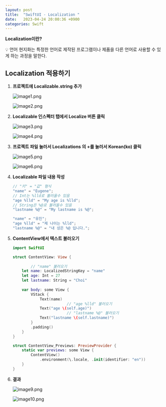 ```yaml
---
layout: post
title:  "SwiftUI - Localization "
date:   2023-04-24 20:00:36 +0900
categories: Swift
---
```

**Localization이란?**

<aside>
💡 언어 현지화는 특정한 언어로 제작된 프로그램이나 제품을 다른 언어로 사용할 수 있게 하는 과정을 말한다.

</aside>

## Localization 적용하기

1. **프로젝트에 Localizable.string 추가**
    
    ![image1.png](/assets/image/20230424/image1.png)
    
    ![image2.png](/assets/image/20230424/image2.png)
    
2. **Localizable 인스펙터 탭에서 Localize 버튼 클릭**
    
    ![image3.png](/assets/image/20230424/image3.png)
    
    ![image4.png](/assets/image/20230424/image4.png)
    
3. **프로젝트 파일 눌러서 Localizations 의 +를 눌러서 Korean(ko) 클릭**
    
    ![image5.png](Lassets/image/20230424/image5.png)
    
    ![image6.png](/assets/image/20230424/image6.png)
    
4. **Localizable 파일 내용 작성**
    
    ```swift
    // "키" = "값" 형식
    "name" = "Eugene";
    // Int는 %lld로 불러올수 있음
    "age %lld" = "My age is %lld";
    // String은 %@로 불러올수 있음
    "lastname %@" = "My lastname is %@";
    ```
    
    ```swift
    "name" = "유진";
    "age %lld" = "제 나이는 %lld";
    "lastname %@" = "내 성은 %@ 입니다.";
    ```
    
5. **ContentView에서 텍스트 불러오기**
    
    ```swift
    import SwiftUI
    
    struct ContentView: View {
        
    		// "name" 불러오기 
        let name: LocalizedStringKey = "name"
        let age: Int = 27
        let lastname: String = "Choi"
        
        var body: some View {
            VStack {
                Text(name)
    						// "age %lld" 불러오기
                Text("age \(self.age)")
    						// "lastname %@" 불러오기
                Text("lastname \(self.lastname)")
            }
            .padding()
        }
    }
    
    struct ContentView_Previews: PreviewProvider {
        static var previews: some View {
            ContentView()
                .environment(\.locale, .init(identifier: "en"))
        }
    }
    ```
    
6. **결과**
    
    ![image9.png](/assets/image/20230424/image9.png)
    
    ![image10.png](/assets/image/20230424/image10.png)